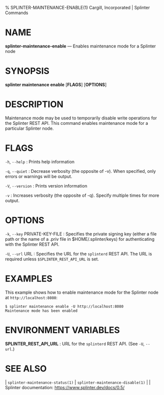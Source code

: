 % SPLINTER-MAINTENANCE-ENABLE(1) Cargill, Incorporated | Splinter Commands
<!--
  Copyright 2018-2020 Cargill Incorporated
  Licensed under Creative Commons Attribution 4.0 International License
  https://creativecommons.org/licenses/by/4.0/
-->

NAME
====

**splinter-maintenance-enable** — Enables maintenance mode for a Splinter node

SYNOPSIS
========

**splinter maintenance enable** \[**FLAGS**\] \[**OPTIONS**\]

DESCRIPTION
===========

Maintenance mode may be used to temporarily disable write operations for the
Splinter REST API. This command enables maintenance mode for a particular
Splinter node.

FLAGS
=====

`-h`, `--help`
: Prints help information

`-q`, `--quiet`
: Decrease verbosity (the opposite of -v). When specified, only errors or
  warnings will be output.

`-V`, `--version`
: Prints version information

`-v`
: Increases verbosity (the opposite of -q). Specify multiple times for more
  output.

OPTIONS
=======

`-k`, `--key` PRIVATE-KEY-FILE
: Specifies the private signing key (either a file path or the name of a
  .priv file in $HOME/.splinter/keys) for authenticating with the Splinter REST
  API.

`-U`, `--url` URL
: Specifies the URL for the `splinterd` REST API. The URL is required unless
  `$SPLINTER_REST_API_URL` is set.

EXAMPLES
========
This example shows how to enable maintenance mode for the Splinter node at
`http://localhost:8080`:

```
$ splinter maintenance enable -U http://localhost:8080
Maintenance mode has been enabled
```

ENVIRONMENT VARIABLES
=====================
**SPLINTER_REST_API_URL**
: URL for the `splinterd` REST API. (See `-U`, `--url`.)

SEE ALSO
========
| `splinter-maintenance-status(1)`
| `splinter-maintenance-disable(1)`
|
| Splinter documentation: https://www.splinter.dev/docs/0.5/
